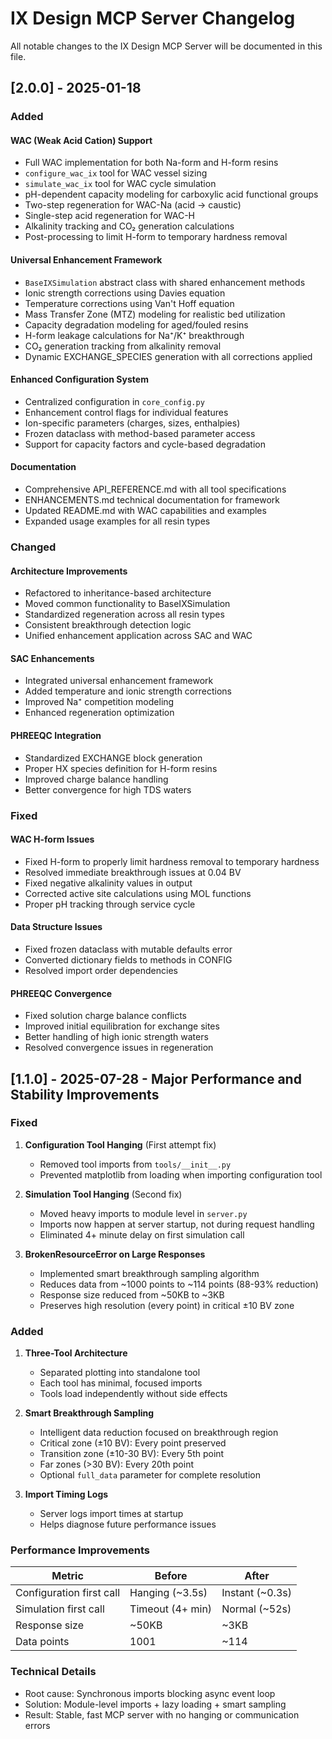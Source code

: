 # IX Design MCP Server Changelog

All notable changes to the IX Design MCP Server will be documented in this file.

## [2.0.0] - 2025-01-18

### Added

#### WAC (Weak Acid Cation) Support
- Full WAC implementation for both Na-form and H-form resins
- `configure_wac_ix` tool for WAC vessel sizing
- `simulate_wac_ix` tool for WAC cycle simulation  
- pH-dependent capacity modeling for carboxylic acid functional groups
- Two-step regeneration for WAC-Na (acid → caustic)
- Single-step acid regeneration for WAC-H
- Alkalinity tracking and CO₂ generation calculations
- Post-processing to limit H-form to temporary hardness removal

#### Universal Enhancement Framework
- `BaseIXSimulation` abstract class with shared enhancement methods
- Ionic strength corrections using Davies equation
- Temperature corrections using Van't Hoff equation
- Mass Transfer Zone (MTZ) modeling for realistic bed utilization
- Capacity degradation modeling for aged/fouled resins
- H-form leakage calculations for Na⁺/K⁺ breakthrough
- CO₂ generation tracking from alkalinity removal
- Dynamic EXCHANGE_SPECIES generation with all corrections applied

#### Enhanced Configuration System
- Centralized configuration in `core_config.py`
- Enhancement control flags for individual features
- Ion-specific parameters (charges, sizes, enthalpies)
- Frozen dataclass with method-based parameter access
- Support for capacity factors and cycle-based degradation

#### Documentation
- Comprehensive API_REFERENCE.md with all tool specifications
- ENHANCEMENTS.md technical documentation for framework
- Updated README.md with WAC capabilities and examples
- Expanded usage examples for all resin types

### Changed

#### Architecture Improvements
- Refactored to inheritance-based architecture
- Moved common functionality to BaseIXSimulation
- Standardized regeneration across all resin types
- Consistent breakthrough detection logic
- Unified enhancement application across SAC and WAC

#### SAC Enhancements
- Integrated universal enhancement framework
- Added temperature and ionic strength corrections
- Improved Na⁺ competition modeling
- Enhanced regeneration optimization

#### PHREEQC Integration
- Standardized EXCHANGE block generation
- Proper HX species definition for H-form resins
- Improved charge balance handling
- Better convergence for high TDS waters

### Fixed

#### WAC H-form Issues
- Fixed H-form to properly limit hardness removal to temporary hardness
- Resolved immediate breakthrough issues at 0.04 BV
- Fixed negative alkalinity values in output
- Corrected active site calculations using MOL functions
- Proper pH tracking through service cycle

#### Data Structure Issues
- Fixed frozen dataclass with mutable defaults error
- Converted dictionary fields to methods in CONFIG
- Resolved import order dependencies

#### PHREEQC Convergence
- Fixed solution charge balance conflicts
- Improved initial equilibration for exchange sites
- Better handling of high ionic strength waters
- Resolved convergence issues in regeneration

## [1.1.0] - 2025-07-28 - Major Performance and Stability Improvements

### Fixed
1. **Configuration Tool Hanging** (First attempt fix)
   - Removed tool imports from `tools/__init__.py`
   - Prevented matplotlib from loading when importing configuration tool
   
2. **Simulation Tool Hanging** (Second fix)
   - Moved heavy imports to module level in `server.py`
   - Imports now happen at server startup, not during request handling
   - Eliminated 4+ minute delay on first simulation call

3. **BrokenResourceError on Large Responses**
   - Implemented smart breakthrough sampling algorithm
   - Reduces data from ~1000 points to ~114 points (88-93% reduction)
   - Response size reduced from ~50KB to ~3KB
   - Preserves high resolution (every point) in critical ±10 BV zone

### Added
1. **Three-Tool Architecture**
   - Separated plotting into standalone tool
   - Each tool has minimal, focused imports
   - Tools load independently without side effects

2. **Smart Breakthrough Sampling**
   - Intelligent data reduction focused on breakthrough region
   - Critical zone (±10 BV): Every point preserved
   - Transition zone (±10-30 BV): Every 5th point
   - Far zones (>30 BV): Every 20th point
   - Optional `full_data` parameter for complete resolution

3. **Import Timing Logs**
   - Server logs import times at startup
   - Helps diagnose future performance issues

### Performance Improvements
| Metric | Before | After |
|--------|--------|-------|
| Configuration first call | Hanging (~3.5s) | Instant (~0.3s) |
| Simulation first call | Timeout (4+ min) | Normal (~52s) |
| Response size | ~50KB | ~3KB |
| Data points | 1001 | ~114 |

### Technical Details
- Root cause: Synchronous imports blocking async event loop
- Solution: Module-level imports + lazy loading + smart sampling
- Result: Stable, fast MCP server with no hanging or communication errors